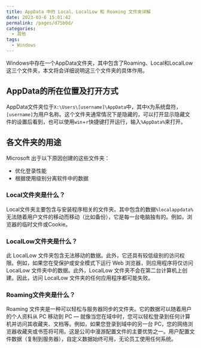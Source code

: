 ```yaml
---
title: AppData 中的 Local、LocalLow 和 Roaming 文件夹详解
date: 2023-03-6 15:01:42
permalink: /pages/d75b0d/
categories:
  - 其他
tags:
  - Windows
---
```


Windows中存在一个AppData文件夹，其中包含了Roaming、Local和LocalLow这三个文件夹，本文将会详细说明这三个文件夹的具体作用。

## AppData的所在位置及打开方式

AppData文件夹位于`X:\Users\[username]\AppData`中，其中`X`为系统盘符，`[username]`为用户名称。这个文件夹通常情况下是隐藏的，可以打开显示隐藏文件的设置后看到，也可以使用`win`+`r`快捷键打开运行，输入`%AppData%`来打开。

## 各文件夹的用途

Microsoft 出于以下原因创建的这些文件夹：

- 优化登录性能
- 根据使用级别分离软件中的数据

### Local文件夹是什么？
Local文件夹主要包含与安装程序相关的文件夹。其中包含的数据`%localappdata%`无法随着用户文件的移动而移动（比如备份），它是每一台电脑独有的。例如，浏览器的临时文件或Cookie。

### LocalLow文件夹是什么？
此 LocalLow 文件夹包含无法移动的数据。此外，它还具有较低级别的访问权限。例如，如果您在受保护或安全模式下运行 Web 浏览器，则应用程序将仅访问 LocalLow 文件夹中的数据。此外，LocalLow 文件夹不会在第二台计算机上创建。因此，访问 LocalLow 文件夹的任何应用程序都可能失败。

### Roaming文件夹是什么？
Roaming 文件夹是一种可以轻松与服务器同步的文件夹。它的数据可以随着用户的个人资料从 PC 移动到 PC — 就像当您在域中时，您可以轻松登录到任何计算机并访问其收藏夹、文档等。例如，如果您登录到域中的另一台 PC，您的网络浏览器收藏夹或书签将可用。这是公司中漫游配置文件的主要优势之一。用户配置文件数据（复制到服务器），自定义数据始终可用，无论员工使用任何系统。
